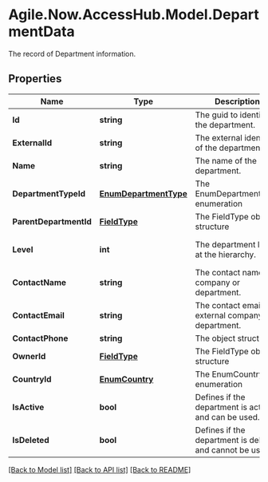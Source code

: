 # Agile.Now.AccessHub.Model.DepartmentData
The record of Department information.

## Properties

Name | Type | Description | Notes
------------ | ------------- | ------------- | -------------
**Id** | **string** | The guid to identify the department. | [optional] 
**ExternalId** | **string** | The external identifier of the department. | [optional] 
**Name** | **string** | The name of the department. | 
**DepartmentTypeId** | [**EnumDepartmentType**](EnumDepartmentType.md) | The EnumDepartmentType enumeration | 
**ParentDepartmentId** | [**FieldType**](FieldType.md) | The FieldType object structure | [optional] 
**Level** | **int** | The department level at the hierarchy. | [optional] [default to 0]
**ContactName** | **string** | The contact name of company or department. | [optional] 
**ContactEmail** | **string** | The contact email of external company or department. | [optional] 
**ContactPhone** | **string** | The  object structure | [optional] 
**OwnerId** | [**FieldType**](FieldType.md) | The FieldType object structure | [optional] 
**CountryId** | [**EnumCountry**](EnumCountry.md) | The EnumCountry enumeration | [optional] 
**IsActive** | **bool** | Defines if the department is active and can be used. | [default to false]
**IsDeleted** | **bool** | Defines if the department is deleted and cannot be used. | [optional] [default to false]

[[Back to Model list]](../../README.md#documentation-for-models) [[Back to API list]](../../README.md#documentation-for-api-endpoints) [[Back to README]](../../README.md)

